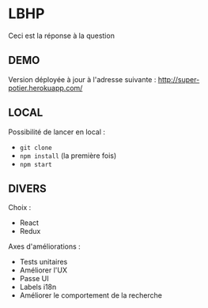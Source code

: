 # LBHP
Ceci est la réponse à la question

## DEMO
Version déployée à jour à l'adresse suivante :
http://super-potier.herokuapp.com/

## LOCAL
Possibilité de lancer en local :
* `git clone`
* `npm install` (la première fois)
* `npm start`

## DIVERS
Choix :
* React
* Redux

Axes d'améliorations :
* Tests unitaires
* Améliorer l'UX
* Passe UI
* Labels i18n
* Améliorer le comportement de la recherche
